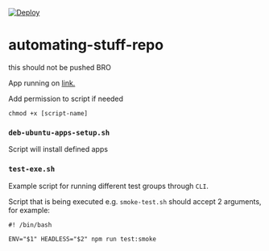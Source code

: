 [![Deploy](https://github.com/nikolajovancevic/automating-stuff/actions/workflows/deploy-to-stage.yml/badge.svg?branch=stage&event=push)](https://github.com/nikolajovancevic/automating-stuff/actions/workflows/deploy-to-stage.yml)

# automating-stuff-repo

this should not be pushed BRO

App running on [link.](https://nikolajovancevic.github.io/automating-stuff/)


Add permission to script if needed

```
chmod +x [script-name]
```

### `deb-ubuntu-apps-setup.sh`

Script will install defined apps

### `test-exe.sh`

Example script for running different test groups through `CLI`.

Script that is being executed e.g. `smoke-test.sh` should accept 2 arguments, for example:

```
#! /bin/bash

ENV="$1" HEADLESS="$2" npm run test:smoke
```